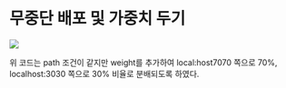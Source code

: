 # 무중단 배포 및 가중치 두기

![ ]()

위 코드는 path 조건이 같지만 weight를 추가하여 local:host7070 쪽으로 70%, localhost:3030 쪽으로 30% 비율로 분배되도록 하였다.
